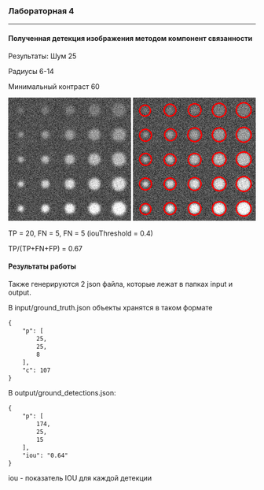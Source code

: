 ### Лабораторная 4

---

####  Полученная детекция изображения методом компонент связанности

Результаты:
Шум 25

Радиусы 6-14

Минимальный контраст 60

![image1](./input/image.png)
![detections1](./output/detections.png)

TP = 20, FN = 5, FN = 5 (iouThreshold = 0.4)

TP/(TP+FN+FP) = 0.67

#### Результаты работы

Также генерируются 2 json файла, которые лежат в папках input и output.

В input/ground_truth.json объекты хранятся в таком формате
```
{
    "p": [
        25,
        25,
        8
    ],
    "c": 107
}
```

В output/ground_detections.json:
```
{
    "p": [
        174,
        25,
        15
    ],
    "iou": "0.64"
}
```
iou - показатель IOU для каждой детекции
